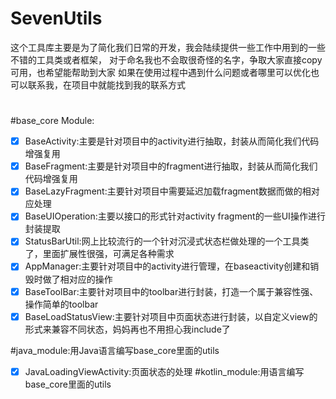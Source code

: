 # SevenUtils
这个工具库主要是为了简化我们日常的开发，我会陆续提供一些工作中用到的一些不错的工具类或者框架，
对于命名我也不会取很奇怪的名字，争取大家直接copy可用，也希望能帮助到大家 如果在使用过程中遇到什么问题或者哪里可以优化也可以联系我，在项目中就能找到我的联系方式
#
#base_core Module:
- [x] BaseActivity:主要是针对项目中的activity进行抽取，封装从而简化我们代码增强复用
- [x] BaseFragment:主要是针对项目中的fragment进行抽取，封装从而简化我们代码增强复用
- [x] BaseLazyFragment:主要针对项目中需要延迟加载fragment数据而做的相对应处理
- [x] BaseUIOperation:主要以接口的形式针对activity fragment的一些UI操作进行封装提取
- [x] StatusBarUtil:网上比较流行的一个针对沉浸式状态栏做处理的一个工具类了，里面扩展性很强，可满足各种需求
- [x] AppManager:主要针对项目中的activity进行管理，在baseactivity创建和销毁时做了相对应的操作
- [x] BaseToolBar:主要针对项目中的toolbar进行封装，打造一个属于兼容性强、操作简单的toolbar
- [x] BaseLoadStatusView:主要针对项目中页面状态进行封装，以自定义view的形式来兼容不同状态，妈妈再也不用担心我include了

#java_module:用Java语言编写base_core里面的utils
- [x] JavaLoadingViewActivity:页面状态的处理
#kotlin_module:用语言编写base_core里面的utils
